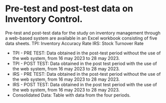 # Pre-test and post-test data on Inventory Control. 
Pre-test and post-test data for the study on inventory management through a
web-based system are available in an Excel workbook consisting of five data sheets.
TPI: Inventory Accuracy Rate
IRS: Stock Turnover Rate

- TPI - PRE TEST: Data obtained in the post-test period without the use of the web system, from 16 may 2023 to 28 may 2023.
- TPI - POST TEST: Data obtained in the post test period with the use of the web system, from 16 may 2023 to 28 may 2023.
- IRS - PRE TEST: Data obtained in the post-test period without the use of the web system, from 16 may 2023 to 28 may 2023.
- IRS - POST TEST: Data obtained in the post test period with the use of the web system, from 16 may 2023 to 28 may 2023.
- Consolidated Data: Table with data from the four periods.
